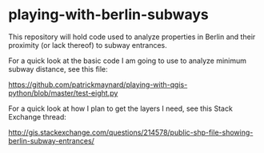 # playing-with-berlin-subways
This repository will hold code used to analyze properties in Berlin and their proximity (or lack thereof) to subway entrances.

For a quick look at the basic code I am going to use to analyze minimum subway distance, see this file:

https://github.com/patrickmaynard/playing-with-qgis-python/blob/master/test-eight.py

For a quick look at how I plan to get the layers I need, see this Stack Exchange thread: 

http://gis.stackexchange.com/questions/214578/public-shp-file-showing-berlin-subway-entrances/

